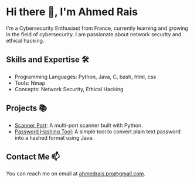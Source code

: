 # Hi there 👋, I'm Ahmed Rais

I'm a Cybersecurity Enthusiast from France, currently learning and growing in the field of cybersecurity. I am passionate about network security and ethical hacking.

## Skills and Expertise 🛠️
- Programming Languages: Python, Java, C, bash, html, css
- Tools: Nmap
- Concepts: Network Security, Ethical Hacking

## Projects 📚
- [Scanner Port](https://github.com/Ahmedraiis/Scanner_Port): A multi-port scanner built with Python.
- [Password Hashing Tool](https://github.com/Ahmedraiis/Password-Hashing-Tool): A simple tool to convert plain text password into a hashed format using Java.


## Contact Me 📫
You can reach me on email at ahmedrais.pro@gmail.com.
